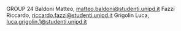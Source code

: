 GROUP 24
Baldoni Matteo, matteo.baldoni@studenti.unipd.it
Fazzi Riccardo, riccardo.fazzi@studenti.unipd.it
Grigolin Luca, luca.grigolin.1@studenti.unipd.it 
